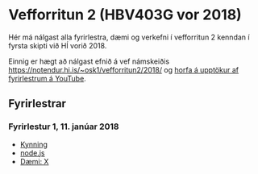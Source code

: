 # Vefforritun 2 (HBV403G vor 2018)

Hér má nálgast alla fyrirlestra, dæmi og verkefni í vefforritun 2 kenndan í fyrsta skipti við HÍ vorið 2018.

Einnig er hægt að nálgast efnið á vef námskeiðis https://notendur.hi.is/~osk1/vefforritun2/2018/ og [horfa á upptökur af fyrirlestrum á YouTube](https://www.youtube.com/playlist?list=PLRj-ccg8iozwCJ0vsDZI7mBOVZcfwr3pZ).

## Fyrirlestrar

### Fyrirlestur 1, 11. janúar 2018

* [Kynning](fyrirlestrar/01.kynning.md)
* [node.js](fyrirlestrar/02.nodejs.md)
* [Dæmi: X](daemi/x/README.md)
